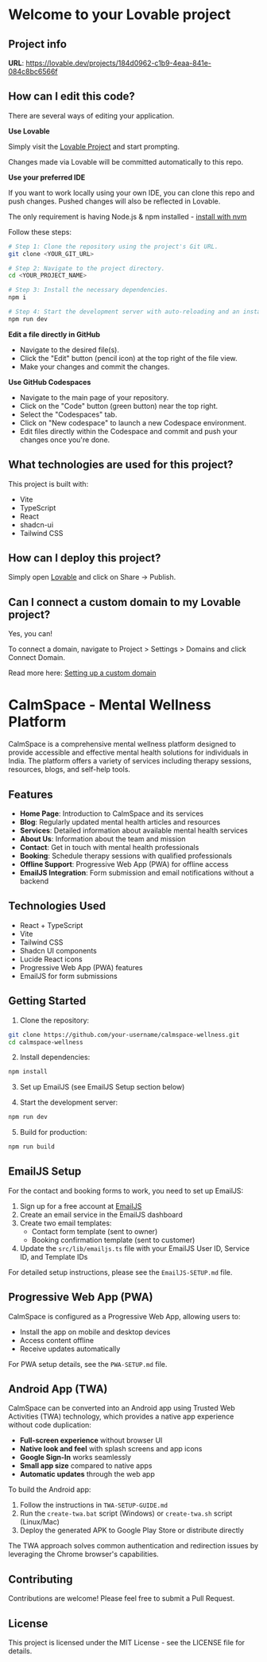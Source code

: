 # Welcome to your Lovable project

## Project info

**URL**: https://lovable.dev/projects/184d0962-c1b9-4eaa-841e-084c8bc6566f

## How can I edit this code?

There are several ways of editing your application.

**Use Lovable**

Simply visit the [Lovable Project](https://lovable.dev/projects/184d0962-c1b9-4eaa-841e-084c8bc6566f) and start prompting.

Changes made via Lovable will be committed automatically to this repo.

**Use your preferred IDE**

If you want to work locally using your own IDE, you can clone this repo and push changes. Pushed changes will also be reflected in Lovable.

The only requirement is having Node.js & npm installed - [install with nvm](https://github.com/nvm-sh/nvm#installing-and-updating)

Follow these steps:

```sh
# Step 1: Clone the repository using the project's Git URL.
git clone <YOUR_GIT_URL>

# Step 2: Navigate to the project directory.
cd <YOUR_PROJECT_NAME>

# Step 3: Install the necessary dependencies.
npm i

# Step 4: Start the development server with auto-reloading and an instant preview.
npm run dev
```

**Edit a file directly in GitHub**

- Navigate to the desired file(s).
- Click the "Edit" button (pencil icon) at the top right of the file view.
- Make your changes and commit the changes.

**Use GitHub Codespaces**

- Navigate to the main page of your repository.
- Click on the "Code" button (green button) near the top right.
- Select the "Codespaces" tab.
- Click on "New codespace" to launch a new Codespace environment.
- Edit files directly within the Codespace and commit and push your changes once you're done.

## What technologies are used for this project?

This project is built with:

- Vite
- TypeScript
- React
- shadcn-ui
- Tailwind CSS

## How can I deploy this project?

Simply open [Lovable](https://lovable.dev/projects/184d0962-c1b9-4eaa-841e-084c8bc6566f) and click on Share -> Publish.

## Can I connect a custom domain to my Lovable project?

Yes, you can!

To connect a domain, navigate to Project > Settings > Domains and click Connect Domain.

Read more here: [Setting up a custom domain](https://docs.lovable.dev/tips-tricks/custom-domain#step-by-step-guide)

# CalmSpace - Mental Wellness Platform

CalmSpace is a comprehensive mental wellness platform designed to provide accessible and effective mental health solutions for individuals in India. The platform offers a variety of services including therapy sessions, resources, blogs, and self-help tools.

## Features

- **Home Page**: Introduction to CalmSpace and its services
- **Blog**: Regularly updated mental health articles and resources
- **Services**: Detailed information about available mental health services
- **About Us**: Information about the team and mission
- **Contact**: Get in touch with mental health professionals
- **Booking**: Schedule therapy sessions with qualified professionals
- **Offline Support**: Progressive Web App (PWA) for offline access
- **EmailJS Integration**: Form submission and email notifications without a backend

## Technologies Used

- React + TypeScript
- Vite
- Tailwind CSS
- Shadcn UI components
- Lucide React icons
- Progressive Web App (PWA) features
- EmailJS for form submissions

## Getting Started

1. Clone the repository:
```bash
git clone https://github.com/your-username/calmspace-wellness.git
cd calmspace-wellness
```

2. Install dependencies:
```bash
npm install
```

3. Set up EmailJS (see EmailJS Setup section below)

4. Start the development server:
```bash
npm run dev
```

5. Build for production:
```bash
npm run build
```

## EmailJS Setup

For the contact and booking forms to work, you need to set up EmailJS:

1. Sign up for a free account at [EmailJS](https://www.emailjs.com/)
2. Create an email service in the EmailJS dashboard
3. Create two email templates:
   - Contact form template (sent to owner)
   - Booking confirmation template (sent to customer)
4. Update the `src/lib/emailjs.ts` file with your EmailJS User ID, Service ID, and Template IDs

For detailed setup instructions, please see the `EmailJS-SETUP.md` file.

## Progressive Web App (PWA)

CalmSpace is configured as a Progressive Web App, allowing users to:

- Install the app on mobile and desktop devices
- Access content offline
- Receive updates automatically

For PWA setup details, see the `PWA-SETUP.md` file.

## Android App (TWA)

CalmSpace can be converted into an Android app using Trusted Web Activities (TWA) technology, which provides a native app experience without code duplication:

- **Full-screen experience** without browser UI
- **Native look and feel** with splash screens and app icons
- **Google Sign-In** works seamlessly
- **Small app size** compared to native apps
- **Automatic updates** through the web app

To build the Android app:

1. Follow the instructions in `TWA-SETUP-GUIDE.md`
2. Run the `create-twa.bat` script (Windows) or `create-twa.sh` script (Linux/Mac)
3. Deploy the generated APK to Google Play Store or distribute directly

The TWA approach solves common authentication and redirection issues by leveraging the Chrome browser's capabilities.

## Contributing

Contributions are welcome! Please feel free to submit a Pull Request.

## License

This project is licensed under the MIT License - see the LICENSE file for details.
